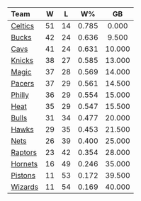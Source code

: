 | Team                            |  W  |  L  |  W%   |   GB   |
|:--------------------------------|:---:|:---:|:-----:|:------:|
| [Celtics](/r/bostonceltics)     | 51  | 14  | 0.785 | 0.000  |
| [Bucks](/r/MkeBucks)            | 42  | 24  | 0.636 | 9.500  |
| [Cavs](/r/clevelandcavs)        | 41  | 24  | 0.631 | 10.000 |
| [Knicks](/r/NYKnicks)           | 38  | 27  | 0.585 | 13.000 |
| [Magic](/r/OrlandoMagic)        | 37  | 28  | 0.569 | 14.000 |
| [Pacers](/r/pacers)             | 37  | 29  | 0.561 | 14.500 |
| [Philly](/r/sixers)             | 36  | 29  | 0.554 | 15.000 |
| [Heat](/r/heat)                 | 35  | 29  | 0.547 | 15.500 |
| [Bulls](/r/chicagobulls)        | 31  | 34  | 0.477 | 20.000 |
| [Hawks](/r/AtlantaHawks)        | 29  | 35  | 0.453 | 21.500 |
| [Nets](/r/GoNets)               | 26  | 39  | 0.400 | 25.000 |
| [Raptors](/r/torontoraptors)    | 23  | 42  | 0.354 | 28.000 |
| [Hornets](/r/CharlotteHornets)  | 16  | 49  | 0.246 | 35.000 |
| [Pistons](/r/DetroitPistons)    | 11  | 53  | 0.172 | 39.500 |
| [Wizards](/r/washingtonwizards) | 11  | 54  | 0.169 | 40.000 |